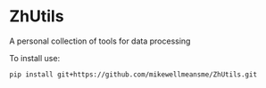 # ZhUtils

A personal collection of tools for data processing

To install use:

    pip install git+https://github.com/mikewellmeansme/ZhUtils.git